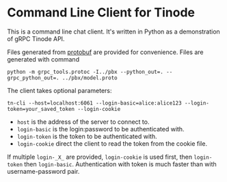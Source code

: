 # Command Line Client for Tinode

This is a command line chat client. It's written in Python as a demonstration of gRPC Tinode API.

Files generated from [protobuf](../pbx/model.proto) are provided for convenience. Files are generated with command
```
python -m grpc_tools.protoc -I../pbx --python_out=. --grpc_python_out=. ../pbx/model.proto
```

The client takes optional parameters:
```
tn-cli --host=localhost:6061 --login-basic=alice:alice123 --login-token=your_saved_token --login-cookie
```

 * `host` is the address of the server to connect to.
 * `login-basic` is the login:password to be authenticated with.
 * `login-token` is the token to be authenticated with.
 * `login-cookie` direct the client to read the token from the cookie file.

 If multiple `login-_X_` are provided, `login-cookie` is used first, then `login-token` then `login-basic`. Authentication with token is much faster than with username-password pair.
